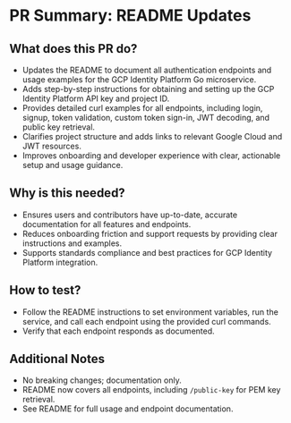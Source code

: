 # PR Summary: README Updates

## What does this PR do?
- Updates the README to document all authentication endpoints and usage examples for the GCP Identity Platform Go microservice.
- Adds step-by-step instructions for obtaining and setting up the GCP Identity Platform API key and project ID.
- Provides detailed curl examples for all endpoints, including login, signup, token validation, custom token sign-in, JWT decoding, and public key retrieval.
- Clarifies project structure and adds links to relevant Google Cloud and JWT resources.
- Improves onboarding and developer experience with clear, actionable setup and usage guidance.

## Why is this needed?
- Ensures users and contributors have up-to-date, accurate documentation for all features and endpoints.
- Reduces onboarding friction and support requests by providing clear instructions and examples.
- Supports standards compliance and best practices for GCP Identity Platform integration.

## How to test?
- Follow the README instructions to set environment variables, run the service, and call each endpoint using the provided curl commands.
- Verify that each endpoint responds as documented.

## Additional Notes
- No breaking changes; documentation only.
- README now covers all endpoints, including `/public-key` for PEM key retrieval.
- See README for full usage and endpoint documentation.
